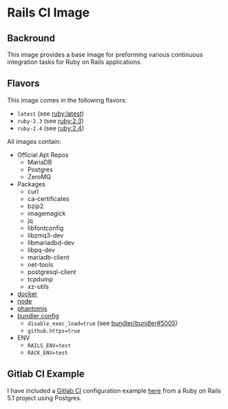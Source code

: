 # Rails CI Image

## Backround

This image provides a base image for preforming various continuous integration tasks for Ruby on Rails applications.

## Flavors

This image comes in the following flavors:

- `latest` (see [ruby:latest](https://hub.docker.com/_/ruby/))
- `ruby-2.3` (see [ruby:2.3](https://hub.docker.com/_/ruby/))
- `ruby-2.4` (see [ruby:2.4](https://hub.docker.com/_/ruby/))

All images contain:

- Official Apt Repos
  - MariaDB
  - Postgres
  - ZeroMQ
- Packages
  - curl
  - ca-certificates
  - bzip2
  - imagemagick
  - jq
  - libfontconfig
  - libzmq3-dev
  - libmariadbd-dev
  - libpq-dev
  - mariadb-client
  - net-tools
  - postgresql-client
  - tcpdump
  - xz-utils
- [docker](https://www.docker.com/)
- [node](https://nodejs.org/)
- [phantomjs](http://phantomjs.org/)
- [bundler config](https://bundler.io/v1.15/man/bundle-config.1.html)
  - `disable_exec_load=true` (see [bundler/bundler#5005](https://github.com/bundler/bundler/issues/5005))
  - `github.https=true`
- ENV
  - `RAILS_ENV=test`
  - `RACK_ENV=test`

## Gitlab CI Example

I have included a [Gitlab CI](https://about.gitlab.com/features/gitlab-ci-cd/) configuration example [here](.gitlab-ci.yaml) from a Ruby on Rails 5.1 project using Postgres.
